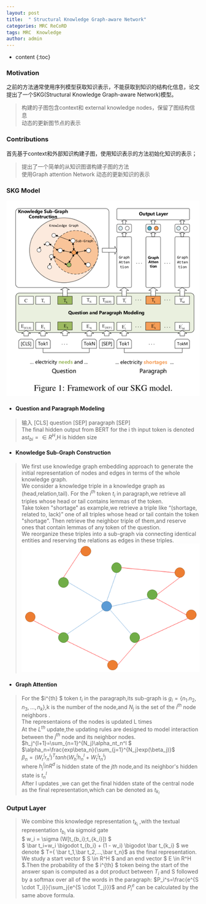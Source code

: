 ```yaml
---
layout: post
title:  " Structural Knowledge Graph-aware Network"
categories: MRC ReCoRD
tags: MRC  Knowledge 
author: admin
---
```

* content
{:toc}

### Motivation
之前的方法通常使用序列模型获取知识表示，不能获取到知识的结构化信息，论文提出了一个SKG(Structural Knowledge Graph-aware Network)模型。  
> 构建的子图包含context和 external knowledge nodes，保留了图结构信息   
> 动态的更新图节点的表示  

### Contributions
首先基于context和外部知识构建子图，使用知识表示的方法初始化知识的表示；
> 提出了一个简单的从知识图谱构建子图的方法  
> 使用Graph attention Network 动态的更新知识的表示  

### SKG Model
![Structural Knowledge Graph-aware Network](../img/Knowledge-Graph-aware-Network.png "Structural Knowledge Graph-aware Network")  

* #### Question and Paragraph Modeling
> 输入 [CLS] question [SEP] paragraph [SEP]   
> The final hidden output from BERT for the i th input token is denoted as$t_{bi}= \in R^H$,H is hidden size   

* #### Knowledge Sub-Graph Construction
> We first use knowledge graph embedding approach to generate the initial representation of nodes and edges in terms of the whole knowledge graph.  
> We consider a knowledge triple in a knowledge graph as (head,relation,tail). For the $i^{th}$ token $t_i$ in paragraph,we retrieve all triples whose head or tail contains lemmas of the token.  
> Take token "shortage" as example,we retrieve a triple like “(shortage, related to, lack)” one of  all triples whose head or tail contain the token "shortage". Then retrieve the neighbor triple of them,and reserve ones that contain lemmas of any token of the question.  
> We reorganize these triples into a sub-graph via connecting identical entities and reserving the relations as edges in these triples.
![subgraph example](../img/subgraph-skg.png  "subgraph example")  

* #### Graph Attention
> For the $i^{th} $ token $t_i$ in the paragraph,its sub-graph is $g_i=\{n_1.n_2,n_3,...,n_k\}$,k is the number of the node,and $N_j$ is the set of the $i^{th}$ node neighbors .  
> The representaions of the nodes is updated L times  
> At the $L^{th}$ update,the updating rules are designed to model interaction between the $j^{th}$ node and its neighbor nodes.
$h_j^{l+1}=\sum_{n=1}^{N_j}\alpha_nt_n^l $   
$\alpha_n=\frac{exp\beta_n}{\sum_{j=1}^{N_j}exp(\beta_j)}$  
$\beta_n=(W_r^lr_n^l)^Ttanh(W_h^lh_n^l + W_t^lt_n^l)$  
>where $h_j^l in R^d$ is hidden state of the $j{th}$ node,and its neighbor's hidden state is $t_n^l$  
>After l updates ,we can get the final hidden state of the central node as the final representation,which can be denoted as $t_{k_i}$  

### Output Layer
> We combine this knowledge representation $t_{k_i}$ ,with the textual representation $t_{b_i}$ via sigmoid gate   
> $ w_i = \sigma (W[t_{b_i};t_{k_i}]) $  
> $ \bar t_i=w_i \bigodot  t_{b_i} + (1 - w_i) \bigodot  \bar t_{k_i} $  we denote $ T=\{ \bar t_1,\bar t_2,...,\bar t_n\}$ as the final representation.  
> We study a start vector $ S \in R^H $ and an end vector $ E \in R^H $.Then the probability of the  $ i^{th} $ token being the start of the answer span is computed as a dot product between $T_i$ and S followed by a softmax over all of the words in the paragraph:
$P_i^s=\frac{e^{S \cdot T_i}}{\sum_j{e^{S \cdot T_j}}}$ and $P_i^e$ can be calculated by the same above formula.  